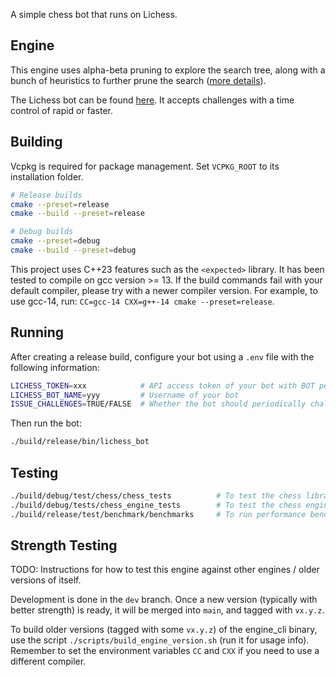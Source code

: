 A simple chess bot that runs on Lichess.

## Engine

This engine uses alpha-beta pruning to explore the search tree, along with a bunch of heuristics to further prune the search ([more details](docs/engine.md)).

The Lichess bot can be found [here](https://lichess.org/@/penguin_bot). It accepts challenges with a time control of rapid or faster.

## Building

Vcpkg is required for package management. Set `VCPKG_ROOT` to its installation folder.

```bash
# Release builds
cmake --preset=release
cmake --build --preset=release

# Debug builds
cmake --preset=debug
cmake --build --preset=debug
```

This project uses C++23 features such as the `<expected>` library. It has been tested to compile on gcc version >= 13. If the build commands fail with your default compiler, please try with a newer compiler version. For example, to use gcc-14, run: `CC=gcc-14 CXX=g++-14 cmake --preset=release`.


## Running

After creating a release build, configure your bot using a `.env` file with the following information:

```bash
LICHESS_TOKEN=xxx            # API access token of your bot with BOT permissions
LICHESS_BOT_NAME=yyy         # Username of your bot
ISSUE_CHALLENGES=TRUE/FALSE  # Whether the bot should periodically challenge other bots
```

Then run the bot:

```bash
./build/release/bin/lichess_bot
```

## Testing

```bash
./build/debug/test/chess/chess_tests          # To test the chess library
./build/debug/tests/chess_engine_tests        # To test the chess engine
./build/release/test/benchmark/benchmarks     # To run performance benchmarks
```

## Strength Testing

TODO: Instructions for how to test this engine against other engines / older versions of itself.

Development is done in the `dev` branch. Once a new version (typically with better strength) is ready, it will be merged into `main`, and tagged with `vx.y.z`.

To build older versions (tagged with some `vx.y.z`) of the engine_cli binary, use the script `./scripts/build_engine_version.sh` (run it for usage info). Remember to set the environment variables `CC` and `CXX` if you need to use a different compiler.